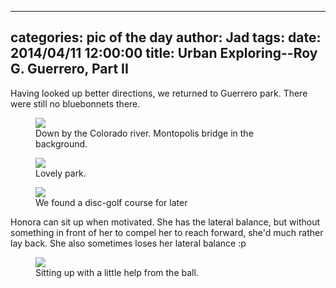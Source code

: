 
---
categories: pic of the day
author: Jad
tags: 
date: 2014/04/11 12:00:00
title: Urban Exploring--Roy G. Guerrero, Part II
---
Having looked up better directions, we returned to Guerrero park.  There were still no bluebonnets there.

<figure>
<img src="/img/2014/04/11/img_7908_medium.jpg" />
<figcaption>Down by the Colorado river.  Montopolis bridge in the background.</figcaption>
</figure>

<figure>
<img src="/img/2014/04/11/img_20140411163711_medium.jpg" />
<figcaption>Lovely park.</figcaption>
</figure>

<figure>
<img src="/img/2014/04/11/img_20140411164759_medium.jpg" />
<figcaption>We found a disc-golf course for later</figcaption>
</figure>

Honora can sit up when motivated.  She has the lateral balance, but without something in front of her
to compel her to reach forward, she'd much rather lay back.  She also sometimes loses her lateral balance :p

<figure>
<img src="/img/2014/04/11/img_20140411111057_medium.jpg" />
<figcaption>Sitting up with a little help from the ball.</figcaption>
</figure>
